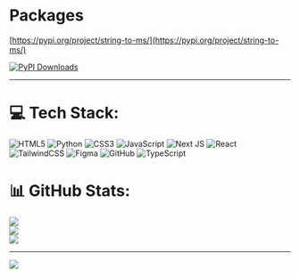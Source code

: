 # Packages
[https://pypi.org/project/string-to-ms/](https://pypi.org/project/string-to-ms/)

[![PyPI Downloads](https://static.pepy.tech/badge/string-to-ms)](https://pepy.tech/projects/string-to-ms)

---
# 💻 Tech Stack:
![HTML5](https://img.shields.io/badge/html5-%23E34F26.svg?style=for-the-badge&logo=html5&logoColor=white) ![Python](https://img.shields.io/badge/python-3670A0?style=for-the-badge&logo=python&logoColor=ffdd54) ![CSS3](https://img.shields.io/badge/css3-%231572B6.svg?style=for-the-badge&logo=css3&logoColor=white) ![JavaScript](https://img.shields.io/badge/javascript-%23323330.svg?style=for-the-badge&logo=javascript&logoColor=%23F7DF1E) ![Next JS](https://img.shields.io/badge/Next-black?style=for-the-badge&logo=next.js&logoColor=white) ![React](https://img.shields.io/badge/react-%2320232a.svg?style=for-the-badge&logo=react&logoColor=%2361DAFB) ![TailwindCSS](https://img.shields.io/badge/tailwindcss-%2338B2AC.svg?style=for-the-badge&logo=tailwind-css&logoColor=white) ![Figma](https://img.shields.io/badge/figma-%23F24E1E.svg?style=for-the-badge&logo=figma&logoColor=white) ![GitHub](https://img.shields.io/badge/github-%23121011.svg?style=for-the-badge&logo=github&logoColor=white) ![TypeScript](https://img.shields.io/badge/typescript-%23007ACC.svg?style=for-the-badge&logo=typescript&logoColor=white)
# 📊 GitHub Stats:
![](https://github-readme-stats.vercel.app/api?username=chickenman34234&theme=dark&hide_border=false&include_all_commits=false&count_private=false)<br/>
![](https://nirzak-streak-stats.vercel.app/?user=chickenman34234&theme=dark&hide_border=false)<br/>
![](https://github-readme-stats.vercel.app/api/top-langs/?username=chickenman34234&theme=dark&hide_border=false&include_all_commits=false&count_private=true&layout=compact)

---
[![](https://visitcount.itsvg.in/api?id=chickenman34234&icon=0&color=0)](https://visitcount.itsvg.in)

<!-- Proudly created with GPRM ( https://gprm.itsvg.in ) -->
